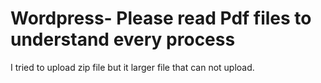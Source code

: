 # Wordpress- Please read Pdf files to understand every process 
I tried to upload zip file but it larger file that can not upload. 
